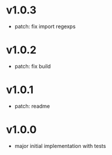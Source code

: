 # v1.0.3

- patch: fix import regexps

# v1.0.2

- patch: fix build


# v1.0.1

- patch: readme

# v1.0.0

- major initial implementation with tests
